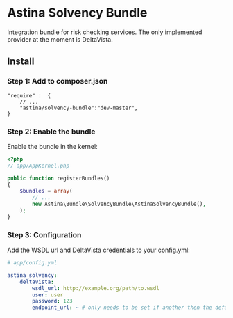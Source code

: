 Astina Solvency Bundle
======================

Integration bundle for risk checking services. The only implemented provider at the moment is DeltaVista.

## Install

### Step 1: Add to composer.json

```
"require" :  {
    // ...
    "astina/solvency-bundle":"dev-master",
}
```

### Step 2: Enable the bundle

Enable the bundle in the kernel:

``` php
<?php
// app/AppKernel.php

public function registerBundles()
{
    $bundles = array(
        // ...
        new Astina\Bundle\SolvencyBundle\AstinaSolvencyBundle(),
    );
}
```

### Step 3: Configuration

Add the WSDL url and DeltaVista credentials to your config.yml:

```yaml
# app/config.yml

astina_solvency:
    deltavista:
        wsdl_url: http://example.org/path/to.wsdl
        user: user
        password: 123
        endpoint_url: ~ # only needs to be set if another then the default one should be used (e.g. for testing)
```
